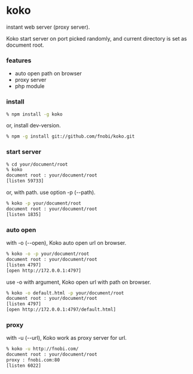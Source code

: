 koko
====

instant web server (proxy server).

Koko start server on port picked randomly,
and current directory is set as document root.

### features

- auto open path on browser
- proxy server
- php module

### install
```bash
% npm install -g koko
```
or, install dev-version.

```bash
% npm -g install git://github.com/fnobi/koko.git
```

### start server
```bash
% cd your/document/root
% koko
document root : your/document/root
[listen 59733]
```

or, with path. use option -p (--path).

```bash
% koko -p your/document/root
document root : your/document/root
[listen 1835]
```

### auto open

with -o (--open), Koko auto open url on browser.

```bash
% koko -o -p your/document/root
document root : your/document/root
[listen 4797]
[open http://172.0.0.1:4797]
```

use -o with argument, Koko open url with path on browser.

```bash
% koko -o default.html -p your/document/root
document root : your/document/root
[listen 4797]
[open http://172.0.0.1:4797/default.html]
```

### proxy

with -u (--url), Koko work as proxy server for url.

```bash
% koko -u http://fnobi.com/
document root : your/document/root
proxy : fnobi.com:80
[listen 6022]
```
